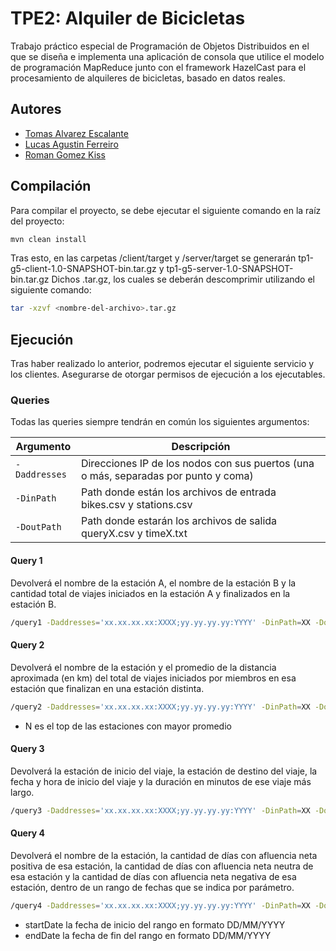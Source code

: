 # TPE2: Alquiler de Bicicletas

Trabajo práctico especial de Programación de Objetos Distribuidos en el que se diseña e implementa una aplicación de consola que utilice el modelo de programación MapReduce junto con el framework HazelCast para el procesamiento de alquileres de bicicletas, basado en datos reales.


## Autores
- [Tomas Alvarez Escalante](https://github.com/tomalvarezz)
- [Lucas Agustin Ferreiro](https://github.com/lukyferreiro)
- [Roman Gomez Kiss](https://github.com/rgomezkiss)

## Compilación

Para compilar el proyecto, se debe ejecutar el siguiente comando en la raíz del proyecto:

```bash
mvn clean install
```

Tras esto, en las carpetas /client/target y /server/target se generarán tp1-g5-client-1.0-SNAPSHOT-bin.tar.gz y tp1-g5-server-1.0-SNAPSHOT-bin.tar.gz
Dichos .tar.gz, los cuales se deberán descomprimir utilizando el siguiente comando:

```bash
tar -xzvf <nombre-del-archivo>.tar.gz
```

## Ejecución

Tras haber realizado lo anterior, podremos ejecutar el siguiente servicio y los clientes. Asegurarse de otorgar permisos de ejecución a los ejecutables.

### Queries

Todas las queries siempre tendrán en común los siguientes argumentos:

| Argumento      | Descripción                                                                         |
|----------------|-------------------------------------------------------------------------------------|
| `-Daddresses`  | Direcciones IP de los nodos con sus puertos (una o más, separadas por punto y coma) |
| `-DinPath`     | Path donde están los archivos de entrada bikes.csv y stations.csv                   |
| `-DoutPath`    | Path donde estarán los archivos de salida queryX.csv y timeX.txt                    |

#### Query 1

Devolverá el nombre de la estación A, el nombre de la estación B y la cantidad total de viajes iniciados en la estación A y finalizados en la estación B.

```sh
/query1 -Daddresses='xx.xx.xx.xx:XXXX;yy.yy.yy.yy:YYYY' -DinPath=XX -DoutPath=YY
```

#### Query 2

Devolverá el nombre de la estación y el promedio de la distancia aproximada (en km) del total de viajes iniciados por miembros en esa estación que finalizan en una estación distinta.

```sh
/query2 -Daddresses='xx.xx.xx.xx:XXXX;yy.yy.yy.yy:YYYY' -DinPath=XX -DoutPath=YY -Dn=N
```

- N es el top de las estaciones con mayor promedio

#### Query 3

Devolverá la estación de inicio del viaje, la estación de destino del viaje, la fecha y hora de inicio del viaje y la duración en minutos de ese viaje más largo.

```sh
/query3 -Daddresses='xx.xx.xx.xx:XXXX;yy.yy.yy.yy:YYYY' -DinPath=XX -DoutPath=YY
```

#### Query 4

Devolverá el nombre de la estación, la cantidad de días con afluencia neta positiva de esa estación, la cantidad de días con afluencia neta neutra de esa estación y la cantidad de días con afluencia neta negativa de esa estación, dentro de un rango de fechas que se indica por parámetro.

```sh
/query4 -Daddresses='xx.xx.xx.xx:XXXX;yy.yy.yy.yy:YYYY' -DinPath=XX -DoutPath=YY -DstartDate=DD/MM/YYYY -DendDate=DD/MM/YYYY
```

- startDate la fecha de inicio del rango en formato DD/MM/YYYY
- endDate la fecha de fin del rango en formato DD/MM/YYYY